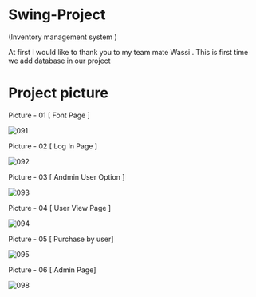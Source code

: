 # Swing-Project
(Inventory management system )

At first I would like to thank you to my team mate Wassi .
This is first time we add database in our project

# Project picture 

Picture - 01 [ Font Page ]

![091](https://user-images.githubusercontent.com/67529599/152096386-6caf702c-d1fc-4827-9fa3-552d28e7d0cb.JPG)
 
 Picture - 02 [ Log In Page ]
 
 ![092](https://user-images.githubusercontent.com/67529599/152096609-e79e45fc-f20a-4086-982e-059210836189.JPG)

Picture - 03 [ Andmin User Option ]

![093](https://user-images.githubusercontent.com/67529599/152097373-c5025135-cebe-4547-990e-134db96aa1a8.JPG)

Picture - 04 [ User View Page ]

![094](https://user-images.githubusercontent.com/67529599/152097471-9d56447a-12ac-43bf-b9fe-746f301f5d0f.JPG)

Picture - 05 [ Purchase by user]

![095](https://user-images.githubusercontent.com/67529599/152097549-d7395c59-4e73-47fe-9638-85f6dc1b212e.JPG)

Picture - 06 [ Admin Page]

![098](https://user-images.githubusercontent.com/67529599/152097755-845d672e-0605-4c60-8ab9-b06777ed3934.JPG)
